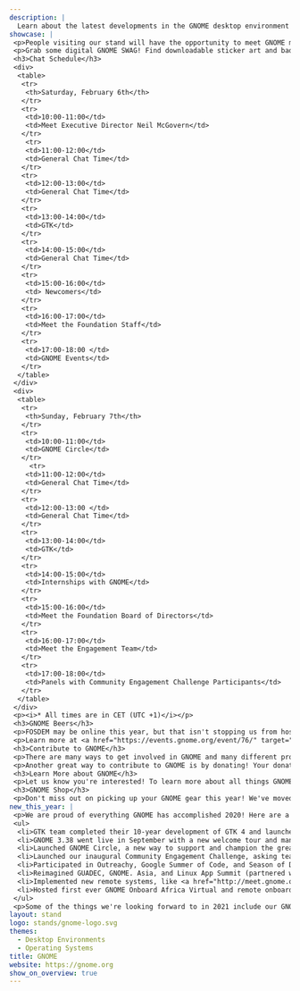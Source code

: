 ```yaml
---
description: |
  Learn about the latest developments in the GNOME desktop environment! At the GNOME booth, you can check out live demos of GNOME 3.38 and GTK 4, get help using GNOME, and learn more about paid GNOME internship opportunities. During our themed chat hours, you'll be able to engage and talk directly with GNOME developers, designers, Board of Directors members, Foundation staff, and other community members. Ask us your questions or just pop in to say "Hi" and chat! Take a look at our chat schedule below to see what our topics are and when you can join them.
showcase: |
 <p>People visiting our stand will have the opportunity to meet GNOME members and fellow Community members, discuss new features, address questions, issues, or hang out. No prior experience using GNOME is needed, and people who are looking for new contribution opportunities are more than welcome!</p>
 <p>Grab some digital GNOME SWAG! Find downloadable sticker art and badges at <a href="https://www.gnome.org/online-swag/" target="_blank">gnome.org/online-swag</a>.</p>
 <h3>Chat Schedule</h3>
 <div>
  <table>
   <tr>
    <th>Saturday, February 6th</th>
   </tr>
   <tr>
    <td>10:00-11:00</td>
    <td>Meet Executive Director Neil McGovern</td>
   </tr>
    <tr>
    <td>11:00-12:00</td>
    <td>General Chat Time</td>
   </tr>
   <tr>
    <td>12:00-13:00</td>
    <td>General Chat Time</td>
   </tr>
   <tr>
    <td>13:00-14:00</td>
    <td>GTK</td>
   </tr>
   <tr>
    <td>14:00-15:00</td>
    <td>General Chat Time</td>
   </tr>
   <tr>
    <td>15:00-16:00</td>
    <td> Newcomers</td>
   </tr>
   <tr>
    <td>16:00-17:00</td>
    <td>Meet the Foundation Staff</td>
   </tr>
   <tr>
    <td>17:00-18:00 </td>
    <td>GNOME Events</td>
   </tr>
  </table>
 </div>
 <div>
  <table>
   <tr>
    <th>Sunday, February 7th</th>
   </tr>
   <tr>
    <td>10:00-11:00</td>
    <td>GNOME Circle</td>
   </tr>
     <tr>
    <td>11:00-12:00</td>
    <td>General Chat Time</td>
   </tr>
   <tr>
    <td>12:00-13:00 </td>
    <td>General Chat Time</td>
   </tr>
   <tr>
    <td>13:00-14:00</td>
    <td>GTK</td>
   </tr>
   <tr>
    <td>14:00-15:00</td>
    <td>Internships with GNOME</td>
   </tr>
   <tr>
    <td>15:00-16:00</td>
    <td>Meet the Foundation Board of Directors</td>
   </tr>
   <tr>
    <td>16:00-17:00</td>
    <td>Meet the Engagement Team</td>
   </tr>
   <tr>
    <td>17:00-18:00</td>
    <td>Panels with Community Engagement Challenge Participants</td>
   </tr>
  </table>
 </div>
 <p><i>* All times are in CET (UTC +1)</i></p>
 <h3>GNOME Beers</h3>
 <p>FOSDEM may be online this year, but that isn't stopping us from hosting GNOME Beers! Join us <b>Saturday February 6 at 18:00 UTC</b> on our Big Blue Button server for this social event. </p> 
 <p>Learn more at <a href="https://events.gnome.org/event/76/" target="_blank">events.gnome.org</a>.</p>
 <h3>Contribute to GNOME</h3>
 <p>There are many ways to get involved in GNOME and many different projects to contribute on. The best place to get started is by visiting <a href="https://www.gnome.org/get-involved/" target="_blank">gnome.org/get-involved</a>.</p>
 <p>Another great way to contribute to GNOME is by donating! Your donations help fund projects like GTK 4.0, GNOME internships, and events like GUADEC. Learn more about how you can help support GNOME by visiting <a href="https://www.gnome.org/support-gnome/" target="_blank">gnome.org/support-gnome</a>.</p>
 <h3>Learn More about GNOME</h3>
 <p>Let us know you're interested! To learn more about all things GNOME (news, events, sponsorships, and support) <a href="https://surveys.gnome.org/661786?lang=en" target="_blank">fill out this short form</a> and we'll get in touch.</p>
 <h3>GNOME Shop</h3>
 <p>Don't miss out on picking up your GNOME gear this year! We've moved our t-shirts and other GNOME items to an online shop. Visit <a href="https://shop.gnome.org/" target="_blank">shop.gnome.org</a> for more information.</p>
new_this_year: |
 <p>We are proud of everything GNOME has accomplished 2020! Here are a few of our accomplishments:</p>
 <ul>
  <li>GTK team completed their 10-year development of GTK 4 and launched it with a virtual release</li>
  <li>GNOME 3.38 went live in September with a new welcome tour and many improvements and updates</li>
  <li>Launched GNOME Circle, a new way to support and champion the great software available for the GNOME platform</li>
  <li>Launched our inaugural Community Engagement Challenge, asking teams from all over the world to submit their ideas on how to reach a new generation of open source coders!</li>
  <li>Participated in Outreachy, Google Summer of Code, and Season of Docs</li>
  <li>Reimagined GUADEC, GNOME. Asia, and Linux App Summit (partnered with KDE) as fully remote events</li>
  <li>Implemented new remote systems, like <a href="http://meet.gnome.org/">GNOME Meet</a></li>
  <li>Hosted first ever GNOME Onboard Africa Virtual and remote onboarding event in Paraguay</li>
 </ul>
 <p>Some of the things we're looking forward to in 2021 include our GNOME 40 realease, GUADEC, <a href="http://gnome.asia/">GNME.Asia</a>, and Linux App Summit, as well as many more hackfests and social events, and selecting our final Community Engagement Challenge winner.</p>
layout: stand
logo: stands/gnome-logo.svg
themes:
  - Desktop Environments
  - Operating Systems
title: GNOME
website: https://gnome.org
show_on_overview: true
---
```

